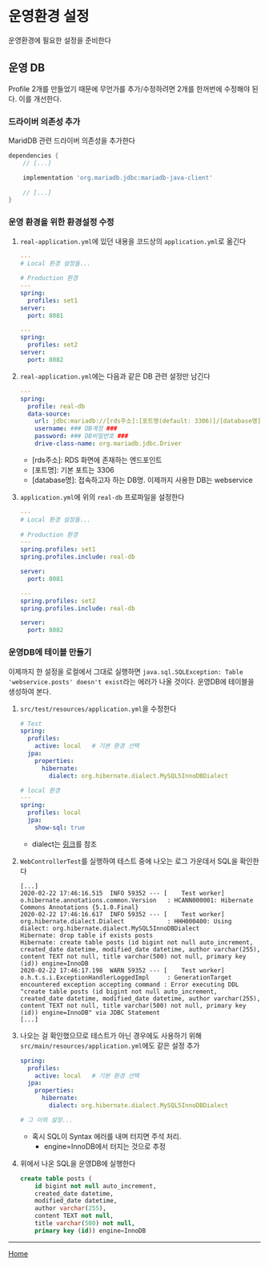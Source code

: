 # 운영환경 설정
운영환경에 필요한 설정을 준비한다

## 운영 DB
Profile 2개를 만들었기 때문에 무언가를 추가/수정하려면 2개를 한꺼번에 수정해야 된다. 이를 개선한다.

### 드라이버 의존성 추가
MaridDB 관련 드라이버 의존성을 추가한다

```groovy
dependencies {
    // [...]

    implementation 'org.mariadb.jdbc:mariadb-java-client'
    
    // [...]
}
```

### 운영 환경을 위한 환경설정 수정
1. `real-application.yml`에 있던 내용을 코드상의 `application.yml`로 옮긴다
    ```yaml
    ---
    # Local 환경 설정들...
   
    # Production 환경
    ---
    spring:
      profiles: set1
    server:
      port: 8081
    
    ---
    spring:
      profiles: set2
    server:
      port: 8082

    ```

1. `real-application.yml`에는 다음과 같은 DB 관련 설정만 남긴다
    ```yaml
    ---
    spring:
      profile: real-db
      data-source:
        url: jdbc:mariadb://[rds주소]:[포트명(default: 3306)]/[database명]
        username: ### DB계정 ###
        password: ### DB비밀번호 ###
        drive-class-name: org.mariadb.jdbc.Driver
    ```
   
    - [rds주소]: RDS 화면에 존재하는 엔드포인트
    - [포트명]: 기본 포트는 3306
    - [database명]: 접속하고자 하는 DB명. 이제까지 사용한 DB는 webservice
   
1. `application.yml`에 위의 `real-db` 프로파일을 설정한다
    ```yaml
    ---
    # Local 환경 설정들...
       
    # Production 환경
    ---
    spring.profiles: set1
    spring.profiles.include: real-db
   
    server:
      port: 8081
   
    ---
    spring.profiles: set2
    spring.profiles.include: real-db
   
    server:
      port: 8082
    ```
   
### 운영DB에 테이블 만들기
이제까지 한 설정을 로컬에서 그대로 실행하면 `java.sql.SQLException: Table 'webservice.posts' doesn't exist`라는 에러가 나올 것이다. 운영DB에 테이블을 생성하여 본다.

1. `src/test/resources/application.yml`을 수정한다
    ```yaml
    # Test
    spring:
      profiles:
        active: local   # 기본 환경 선택
      jpa:
        properties:
          hibernate:
            dialect: org.hibernate.dialect.MySQL5InnoDBDialect
    
    # local 환경
    ---
    spring:
      profiles: local
      jpa:
        show-sql: true
    ```
   
    - dialect는 [링크](https://www.mkyong.com/hibernate/hibernate-dialect-collection/)를 참조

1. `WebControllerTest`를 실행하여 테스트 중에 나오는 로그 가운데서 SQL을 확인한다
    ```text
    [...]
    2020-02-22 17:46:16.515  INFO 59352 --- [    Test worker] o.hibernate.annotations.common.Version   : HCANN000001: Hibernate Commons Annotations {5.1.0.Final}
    2020-02-22 17:46:16.617  INFO 59352 --- [    Test worker] org.hibernate.dialect.Dialect            : HHH000400: Using dialect: org.hibernate.dialect.MySQL5InnoDBDialect
    Hibernate: drop table if exists posts
    Hibernate: create table posts (id bigint not null auto_increment, created_date datetime, modified_date datetime, author varchar(255), content TEXT not null, title varchar(500) not null, primary key (id)) engine=InnoDB
    2020-02-22 17:46:17.198  WARN 59352 --- [    Test worker] o.h.t.s.i.ExceptionHandlerLoggedImpl     : GenerationTarget encountered exception accepting command : Error executing DDL "create table posts (id bigint not null auto_increment, created_date datetime, modified_date datetime, author varchar(255), content TEXT not null, title varchar(500) not null, primary key (id)) engine=InnoDB" via JDBC Statement
    [...]
    ``` 
   
1. 나오는 걸 확인했으므로 테스트가 아닌 경우에도 사용하기 위해 `src/main/resources/application.yml`에도 같은 설정 추가
    ```yaml
    spring:
      profiles:
        active: local   # 기본 환경 선택
      jpa:
        properties:
          hibernate:
            dialect: org.hibernate.dialect.MySQL5InnoDBDialect
    
    # 그 이외 설정...
    ```
   
    - 혹시 SQL이 Syntax 에러를 내며 터지면 주석 처리.
        - engine=InnoDB에서 터지는 것으로 추정
   
1. 위에서 나온 SQL을 운영DB에 실행한다 
    ```sql
    create table posts (
        id bigint not null auto_increment, 
        created_date datetime, 
        modified_date datetime, 
        author varchar(255), 
        content TEXT not null, 
        title varchar(500) not null, 
        primary key (id)) engine=InnoDB
    ```

---
[Home](../README.md)
